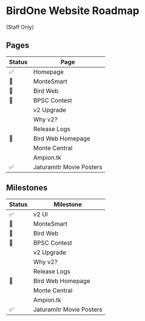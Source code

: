 # BirdOne Website Roadmap
(Staff Only)

## Pages
|Status| Page                    |
|-----|--------------------------|
| ✅ | Homepage                 |
| 🚧 | MonteSmart               |
| 🚧 | Bird Web                 |
| 🚧 | BPSC Contest             |
|     | v2 Upgrade               |
|     | Why v2?                  |
|     | Release Logs             |
| 🚧 | Bird Web Homepage        |
|     | Monte Central            |
|     | Ampion.tk                |
| ✅ | Jaturamitr Movie Posters |

## Milestones
|Status| Milestone               |
|-----|--------------------------|
| ✅ | v2 Ul                 |
| 🚧 | MonteSmart               |
| 🚧 | Bird Web                 |
| 🚧 | BPSC Contest             |
|     | v2 Upgrade               |
|     | Why v2?                  |
|     | Release Logs             |
| 🚧 | Bird Web Homepage        |
|     | Monte Central            |
|     | Ampion.tk                |
| ✅ | Jaturamitr Movie Posters |

<sub id="ftr"></sub>
<script>
  fetch('/src/version')
    .then(response => response.text())
    .then(content => {
      document.getElementById('ftr').innerHTML = content;
    });
</script>
